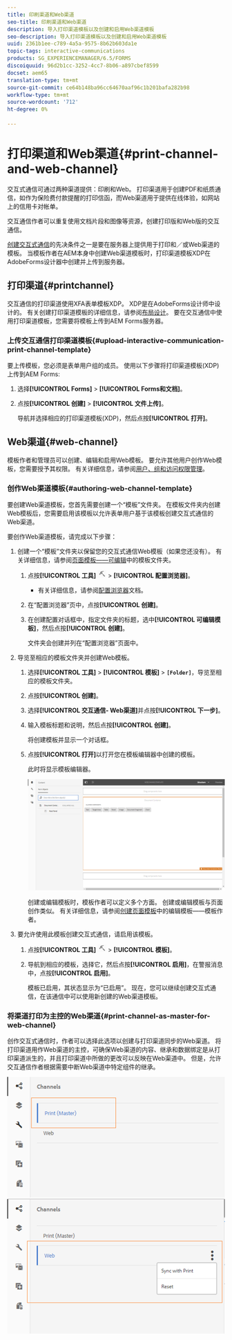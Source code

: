```yaml
---
title: 印刷渠道和Web渠道
seo-title: 印刷渠道和Web渠道
description: 导入打印渠道模板以及创建和启用Web渠道模板
seo-description: 导入打印渠道模板以及创建和启用Web渠道模板
uuid: 2361b1ee-c789-4a5a-9575-8b62b603da1e
topic-tags: interactive-communications
products: SG_EXPERIENCEMANAGER/6.5/FORMS
discoiquuid: 96d2b1cc-3252-4cc7-8b06-a897cbef8599
docset: aem65
translation-type: tm+mt
source-git-commit: ce64b148ba96cc64670aaf96c1b201bafa282b98
workflow-type: tm+mt
source-wordcount: '712'
ht-degree: 0%

---
```



# 打印渠道和Web渠道{#print-channel-and-web-channel}

交互式通信可通过两种渠道提供：印刷和Web。 打印渠道用于创建PDF和纸质通信，如作为保险费付款提醒的打印信函，而Web渠道用于提供在线体验，如网站上的信用卡对帐单。

交互通信作者可以重复使用文档片段和图像等资源，创建打印版和Web版的交互通信。

[创建交互式通信](../../forms/using/create-interactive-communication.md)的先决条件之一是要在服务器上提供用于打印和／或Web渠道的模板。 当模板作者在AEM本身中创建Web渠道模板时，打印渠道模板XDP在AdobeForms设计器中创建并上传到服务器。

## 打印渠道{#printchannel}

交互通信的打印渠道使用XFA表单模板XDP。 XDP是在AdobeForms设计师中设计的。 有关创建打印渠道模板的详细信息，请参阅[布局设计](../../forms/using/layout-design-details.md)。 要在交互通信中使用打印渠道模板，您需要将模板上传到AEM Forms服务器。

### 上传交互通信打印渠道模板{#upload-interactive-communication-print-channel-template}

要上传模板，您必须是表单用户组的成员。 使用以下步骤将打印渠道模板(XDP)上传到AEM Forms:

1. 选择&#x200B;**[!UICONTROL Forms]** > **[!UICONTROL Forms和文档]**。

1. 点按&#x200B;**[!UICONTROL 创建]** > **[!UICONTROL 文件上传]**。

   导航并选择相应的打印渠道模板(XDP)，然后点按&#x200B;**[!UICONTROL 打开]**。

## Web渠道{#web-channel}

模板作者和管理员可以创建、编辑和启用Web模板。 要允许其他用户创作Web模板，您需要授予其权限。 有关详细信息，请参阅[用户、组和访问权限管理](/help/sites-administering/user-group-ac-admin.md)。

### 创作Web渠道模板{#authoring-web-channel-template}

要创建Web渠道模板，您首先需要创建一个“模板”文件夹。 在模板文件夹内创建Web模板后，您需要启用该模板以允许表单用户基于该模板创建交互式通信的Web渠道。

要创作Web渠道模板，请完成以下步骤：

1. 创建一个“模板”文件夹以保留您的交互式通信Web模板（如果您还没有）。 有关详细信息，请参阅[页面模板——可编辑](/help/sites-developing/page-templates-editable.md)中的模板文件夹。

   1. 点按&#x200B;**[!UICONTROL 工具]** ![工具](assets/tools.png) > **[!UICONTROL 配置浏览器]**。
      * 有关详细信息，请参阅[配置浏览器](/help/sites-administering/configurations.md)文档。
   1. 在“配置浏览器”页中，点按&#x200B;**[!UICONTROL 创建]**。
   1. 在创建配置对话框中，指定文件夹的标题，选中&#x200B;**[!UICONTROL 可编辑模板]**，然后点按&#x200B;**[!UICONTROL 创建]**。

      文件夹会创建并列在“配置浏览器”页面中。

1. 导览至相应的模板文件夹并创建Web模板。

   1. 选择&#x200B;**[!UICONTROL 工具]** > **[!UICONTROL 模板]** > **`[Folder]`**，导览至相应的模板文件夹。
   1. 点按&#x200B;**[!UICONTROL 创建]**。
   1. 选择&#x200B;**[!UICONTROL 交互通信- Web渠道]**&#x200B;并点按&#x200B;**[!UICONTROL 下一步]**。
   1. 输入模板标题和说明，然后点按&#x200B;**[!UICONTROL 创建]**。

      将创建模板并显示一个对话框。

   1. 点按&#x200B;**[!UICONTROL 打开]**&#x200B;以打开您在模板编辑器中创建的模板。

      此时将显示模板编辑器。

      ![webchannel模板](assets/webchanneltemplate.png)

      创建或编辑模板时，模板作者可以定义多个方面。 创建或编辑模板与页面创作类似。 有关详细信息，请参阅[创建页面模板](/help/sites-authoring/templates.md)中的编辑模板——模板作者。

1. 要允许使用此模板创建交互式通信，请启用该模板。

   1. 点按&#x200B;**[!UICONTROL 工具]** ![工具](assets/tools.png) > **[!UICONTROL 模板]**。
   1. 导航到相应的模板，选择它，然后点按&#x200B;**[!UICONTROL 启用]**，在警报消息中，点按&#x200B;**[!UICONTROL 启用]**。

      模板已启用，其状态显示为“已启用”。 现在，您可以继续创建交互式通信，在该通信中可以使用新创建的Web渠道模板。

### 将渠道打印为主控的Web渠道{#print-channel-as-master-for-web-channel}

创作交互式通信时，作者可以选择此选项以创建与打印渠道同步的Web渠道。 将打印渠道用作Web渠道的主控，可确保Web渠道的内容、继承和数据绑定是从打印渠道派生的，并且打印渠道中所做的更改可以反映在Web渠道中。 但是，允许交互通信作者根据需要中断Web渠道中特定组件的继承。

![将渠道打印为](assets/create_ic_print_master_new.png) ![主渠道将打印渠道打印为主控](assets/create_ic_print_master_web_new.png)

